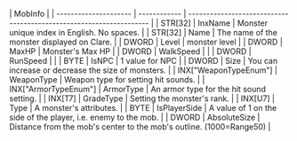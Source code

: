 | MobInfo               |
| --------------------- | ------------ | ------------------------------------------------------------------- |
| STR[32]               | InxName      | Monster unique index in English. No spaces.                         |
| STR[32]               | Name         | The name of the monster displayed on Clare.                         |
| DWORD                 | Level        | monster level                                                       |
| DWORD                 | MaxHP        | Monster's Max HP                                                    |
| DWORD                 | WalkSpeed    |                                                                     |
| DWORD                 | RunSpeed     |                                                                     |
| BYTE                  | IsNPC        | 1 value for NPC                                                     |
| DWORD                 | Size         | You can increase or decrease the size of monsters.                  |
| INX["WeaponTypeEnum"] | WeaponType   | Weapon type for setting hit sounds.                                 |
| INX["ArmorTypeEnum"]  | ArmorType    | An armor type for the hit sound setting.                            |
| INX[T7]               | GradeType    | Setting the monster's rank.                                         |
| INX[U7]               | Type         | A monster's attributes.                                             |
| BYTE                  | IsPlayerSide | A value of 1 on the side of the player, i.e. enemy to the mob.      |
| DWORD                 | AbsoluteSize | Distance from the mob's center to the mob's outline. (1000=Range50) |